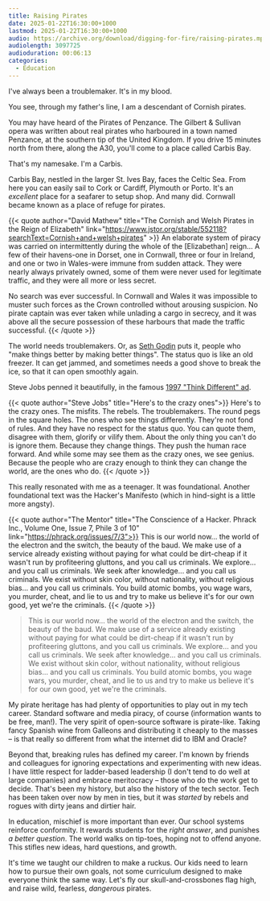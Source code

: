 ```yaml
---
title: Raising Pirates
date: 2025-01-22T16:30:00+1000
lastmod: 2025-01-22T16:30:00+1000
audio: https://archive.org/download/digging-for-fire/raising-pirates.mp3
audiolength: 3097725
audioduration: 00:06:13
categories:
  - Education
---
```


I've always been a troublemaker. It's in my blood.

You see, through my father's line, I am a descendant of Cornish pirates.

You may have heard of the Pirates of Penzance. The Gilbert & Sullivan opera was written about real pirates who harboured in a town named Penzance, at the southern tip of the United Kingdom. If you drive 15 minutes north from there, along the A30, you'll come to a place called Carbis Bay.

That's my namesake. I'm a Carbis.

<!--more-->

Carbis Bay, nestled in the larger St. Ives Bay, faces the Celtic Sea. From here you can easily sail to Cork or Cardiff, Plymouth or Porto. It's an *excellent* place for a seafarer to setup shop. And many did. Cornwall became known as a place of refuge for pirates.

{{< quote author="David Mathew" title="The Cornish and Welsh Pirates in the Reign of Elizabeth" link="https://www.jstor.org/stable/552118?searchText=Cornish+and+welsh+pirates" >}}
An elaborate system of piracy was carried on intermittently during the whole of the [Elizabethan] reign… A few of their havens-one in Dorset, one in Cornwall, three or four in Ireland, and one or two in Wales-were immune from sudden attack. They were nearly always privately owned, some of them were never used for legitimate traffic, and they were all more or less secret.

No search was ever successful. In Cornwall and Wales it was impossible to muster such forces as the Crown controlled without arousing suspicion. No pirate captain was ever taken while unlading a cargo in secrecy, and it was above all the secure possession of these harbours that made the traffic successful.
{{< /quote >}}

The world needs troublemakers. Or, as [Seth Godin](https://sethgodinwrites.medium.com/on-making-a-ruckus-5e937e461b3b) puts it, people who "make things better by making better things". The status quo is like an old freezer. It can get jammed, and sometimes needs a good shove to break the ice, so that it can open smoothly again.

Steve Jobs penned it beautifully, in the famous [1997 "Think Different" ad](https://www.youtube.com/watch?v=tjgtLSHhTPg).

{{< quote author="Steve Jobs" title="Here's to the crazy ones">}}
Here's to the crazy ones. The misfits. The rebels. The troublemakers. The round pegs in the square holes. The ones who see things differently. They're not fond of rules. And they have no respect for the status quo. You can quote them, disagree with them, glorify or vilify them. About the only thing you can't do is ignore them. Because they change things. They push the human race forward. And while some may see them as the crazy ones, we see genius. Because the people who are crazy enough to think they can change the world, are the ones who do.
{{< /quote >}}

This really resonated with me as a teenager. It was foundational. Another foundational text was the Hacker's Manifesto (which in hind-sight is a little more angsty).

{{< quote author="The Mentor" title="The Conscience of a Hacker. Phrack Inc., Volume One, Issue 7, Phile 3 of 10" link="https://phrack.org/issues/7/3">}}
This is our world now... the world of the electron and the switch, the beauty of the baud.  We make use of a service already existing without paying for what could be dirt-cheap if it wasn't run by profiteering gluttons, and you call us criminals.  We explore... and you call us criminals.  We seek after knowledge... and you call us criminals.  We exist without skin color, without nationality, without religious bias... and you call us criminals. You build atomic bombs, you wage wars, you murder, cheat, and lie to us and try to make us believe it's for our own good, yet we're the criminals.
{{< /quote >}}

> This is our world now... the world of the electron and the switch, the beauty of the baud.  We make use of a service already existing without paying for what could be dirt-cheap if it wasn't run by profiteering gluttons, and you call us criminals.  We explore... and you call us criminals.  We seek after knowledge... and you call us criminals.  We exist without skin color, without nationality, without religious bias... and you call us criminals. You build atomic bombs, you wage wars, you murder, cheat, and lie to us and try to make us believe it's for our own good, yet we're the criminals.

My pirate heritage has had plenty of opportunities to play out in my tech career. Standard software and media piracy, of course (information wants to be free, man!). The very spirit of open-source software is pirate-like. Taking fancy Spanish wine from Galleons and distributing it cheaply to the masses – is that really so different from what the internet did to IBM and Oracle?

Beyond that, breaking rules has defined my career. I'm known by friends and colleagues for ignoring expectations and experimenting with new ideas. I have little respect for ladder-based leadership (I don't tend to do well at large companies) and embrace meritocracy – those who do the work get to decide. That's been my history, but also the history of the tech sector. Tech has been taken over now by men in ties, but it was *started* by rebels and rogues with dirty jeans and dirtier hair.

In education, mischief is more important than ever. Our school systems reinforce conformity. It rewards students for the *right answer*, and punishes *a better question*. The world walks on tip-toes, hoping not to offend anyone. This stifles new ideas, hard questions, and growth.

It's time we taught our children to make a ruckus. Our kids need to learn how to pursue their own goals, not some curriculum designed to make everyone think the same way. Let's fly our skull-and-crossbones flag high, and raise wild, fearless, *dangerous* pirates.
